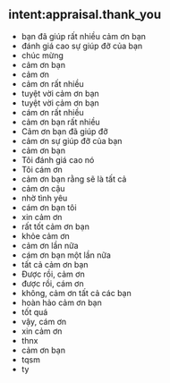 ## intent:appraisal.thank_you
- bạn đã giúp rất nhiều cảm ơn bạn
- đánh giá cao sự giúp đỡ của bạn
- chúc mừng
- cảm ơn bạn
- cảm ơn
- cảm ơn rất nhiều
- tuyệt vời cảm ơn bạn
- tuyệt vời cảm ơn bạn
- cám ơn rất nhiều
- cảm ơn bạn rất nhiều
- Cảm ơn bạn đã giúp đỡ
- cảm ơn sự giúp đỡ của bạn
- cảm ơn bạn
- Tôi đánh giá cao nó
- Tôi cám ơn
- cảm ơn bạn rằng sẽ là tất cả
- cảm ơn cậu
- nhờ tình yêu
- cám ơn bạn tôi
- xin cảm ơn
- rất tốt cảm ơn bạn
- khỏe cảm ơn
- cảm ơn lần nữa
- cám ơn bạn một lần nữa
- tất cả cảm ơn bạn
- Được rồi, cảm ơn
- được rồi, cám ơn
- không, cảm ơn tất cả các bạn
- hoàn hảo cảm ơn bạn
- tốt quá
- vậy, cám ơn
- xin cảm ơn
- thnx
- cảm ơn bạn
- tqsm
- ty